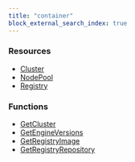 ```yaml
---
title: "container"
block_external_search_index: true
---
```


<!-- WARNING: this file was generated by Pulumi Docs Generator. -->
<!-- Do not edit by hand unless you're certain you know what you are doing! -->

<style>
  table td p { margin-top: 0; margin-bottom: 0; }
</style>

<h3>Resources</h3>
<ul class="api">
    <li><a href="cluster"><span class="symbol resource"></span>Cluster</a></li>
    <li><a href="nodepool"><span class="symbol resource"></span>NodePool</a></li>
    <li><a href="registry"><span class="symbol resource"></span>Registry</a></li>
</ul>

<h3>Functions</h3>
<ul class="api">
    <li><a href="getcluster"><span class="symbol datasource"></span>GetCluster</a></li>
    <li><a href="getengineversions"><span class="symbol datasource"></span>GetEngineVersions</a></li>
    <li><a href="getregistryimage"><span class="symbol datasource"></span>GetRegistryImage</a></li>
    <li><a href="getregistryrepository"><span class="symbol datasource"></span>GetRegistryRepository</a></li>
</ul>


